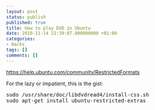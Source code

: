 ```yaml
---
layout: post
status: publish
published: true
title: How to play DVD in Ubuntu
date: 2010-11-14 22:39:07.000000000 +01:00
categories:
- Hacks
tags: []
comments: []
---
```

<a href="https://help.ubuntu.com/community/RestrictedFormats">https://help.ubuntu.com/community/RestrictedFormats</a>

For the lazy or impatient, this is the gist:
<pre>
sudo /usr/share/doc/libdvdread4/install-css.sh
sudo apt-get install ubuntu-restricted-extras
</pre>
